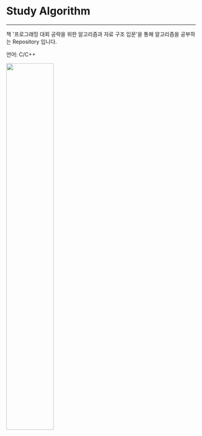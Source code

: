 # Study Algorithm
***


책 '프로그래밍 대회 공략을 위한 알고리즘과 자료 구조 입문'을 통해 알고리즘을 공부하는 Repository 입니다.

언어: C/C++

<img src="https://user-images.githubusercontent.com/75434746/174944498-4d1fd3a5-6d46-4d69-83a2-9075bc9a5881.jpeg" width="50%" height="50%"/>
